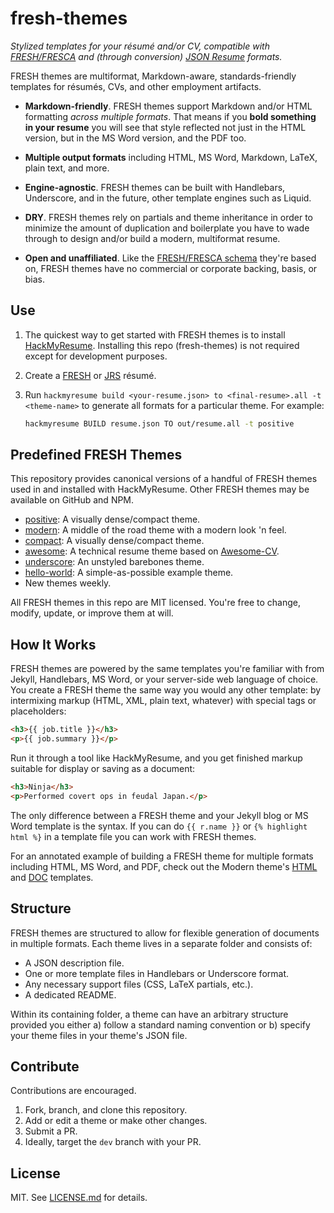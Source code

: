 fresh-themes
============

*Stylized templates for your résumé and/or CV, compatible with [FRESH/FRESCA][f]
and (through conversion) [JSON Resume][jrs] formats.*

FRESH themes are multiformat, Markdown-aware, standards-friendly templates for
résumés, CVs, and other employment artifacts.

- **Markdown-friendly**. FRESH themes support Markdown and/or HTML formatting
*across multiple formats*. That means if you **bold something in your resume**
you will see that style reflected not just in the HTML version, but in the MS
Word version, and the PDF too.

- **Multiple output formats** including HTML, MS Word, Markdown, LaTeX, plain
text, and more.

- **Engine-agnostic**. FRESH themes can be built with Handlebars,
Underscore, and in the future, other template engines such as Liquid.

- **DRY**. FRESH themes rely on partials and theme inheritance in order to
minimize the amount of duplication and boilerplate you have to wade through
to design and/or build a modern, multiformat resume.

- **Open and unaffiliated**. Like the [FRESH/FRESCA schema][f] they're based on,
FRESH themes have no commercial or corporate backing, basis, or bias.

## Use

1. The quickest way to get started with FRESH themes is to install
[HackMyResume][hmr]. Installing this repo (fresh-themes) is not required except
for development purposes.

2. Create a [FRESH][f] or [JRS][jrs] résumé.

3. Run `hackmyresume build <your-resume.json> to <final-resume>.all -t
<theme-name>` to generate all formats for a particular theme. For example:

    ```bash
    hackmyresume BUILD resume.json TO out/resume.all -t positive
    ```

## Predefined FRESH Themes

This repository provides canonical versions of a handful of FRESH themes used
in and installed with HackMyResume. Other FRESH themes may be available on
GitHub and NPM.

- [positive][t-positive]: A visually dense/compact theme.
- [modern][t-modern]: A middle of the road theme with a modern look 'n feel.
- [compact][t-compact]: A visually dense/compact theme.
- [awesome][t-awesome]: A technical resume theme based on [Awesome-CV][awe].
- [underscore][t-underscore]: An unstyled barebones theme.
- [hello-world][t-hello]: A simple-as-possible example theme.
- New themes weekly.

All FRESH themes in this repo are MIT licensed. You're free to change, modify,
update, or improve them at will.

## How It Works

FRESH themes are powered by the same templates you're familiar with from Jekyll,
Handlebars, MS Word, or your server-side web language of choice. You create a
FRESH theme the same way you would any other template: by intermixing markup
(HTML, XML, plain text, whatever) with special tags or placeholders:

```html
<h3>{{ job.title }}</h3>
<p>{{ job.summary }}</p>
```

Run it through a tool like HackMyResume, and you get finished markup suitable
for display or saving as a document:

```html
<h3>Ninja</h3>
<p>Performed covert ops in feudal Japan.</p>
```

The only difference between a FRESH theme and your Jekyll blog or MS Word
template is the syntax. If you can do `{{ r.name }}` or `{% highlight html %}`
in a template file you can work with FRESH themes.

For an annotated example of building a FRESH theme for multiple formats
including HTML, MS Word, and PDF, check out the Modern theme's [HTML][h] and
[DOC][d] templates.

## Structure

FRESH themes are structured to allow for flexible generation of documents in
multiple formats. Each theme lives in a separate folder and consists of:

- A JSON description file.
- One or more template files in Handlebars or Underscore format.
- Any necessary support files (CSS, LaTeX partials, etc.).
- A dedicated README.

Within its containing folder, a theme can have an arbitrary structure provided
you either a) follow a standard naming convention or b) specify your theme files
in your theme's JSON file.

## Contribute

Contributions are encouraged.

1. Fork, branch, and clone this repository.
2. Add or edit a theme or make other changes.
3. Submit a PR.
4. Ideally, target the `dev` branch with your PR.

## License

MIT. See [LICENSE.md][1] for details.

[1]: http://fluentcv.com
[2]: https://github.com/fluentdesk/fluentcv
[3]: https://github.com/fluentdesk/fresh-themes/blob/master/LICENSE.md
[f]: https://github.com/fluentdesk/FRESCA
[h]: https://github.com/fluentdesk/fresh-themes/blob/dev/themes/modern/src/modern-html.html
[d]: https://github.com/fluentdesk/fresh-themes/blob/dev/themes/modern/src/modern-doc.xml
[jrs]: http://jsonresume.org
[awe]: https://github.com/posquit0/Awesome-CV
[t-awesome]: https://github.com/fluentdesk/fresh-themes/tree/master/themes/awesome
[t-underscore]: https://github.com/fluentdesk/fresh-themes/tree/master/themes/minimist
[t-modern]: https://github.com/fluentdesk/fresh-themes/tree/master/themes/modern
[t-hello]: https://github.com/fluentdesk/fresh-themes/tree/master/themes/hello-world
[t-compact]: https://github.com/fluentdesk/fresh-themes/tree/master/themes/compact
[t-positive]: https://github.com/fluentdesk/fresh-themes/tree/master/themes/positive
[hmr]: https://github.com/hacksalot/hackmyresume
